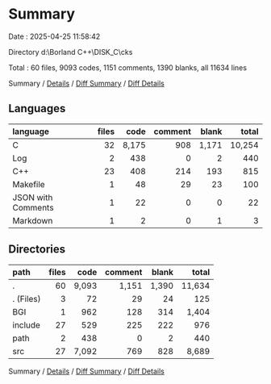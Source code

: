 # Summary

Date : 2025-04-25 11:58:42

Directory d:\\Borland C++\\DISK_C\\cks

Total : 60 files,  9093 codes, 1151 comments, 1390 blanks, all 11634 lines

Summary / [Details](details.md) / [Diff Summary](diff.md) / [Diff Details](diff-details.md)

## Languages
| language | files | code | comment | blank | total |
| :--- | ---: | ---: | ---: | ---: | ---: |
| C | 32 | 8,175 | 908 | 1,171 | 10,254 |
| Log | 2 | 438 | 0 | 2 | 440 |
| C++ | 23 | 408 | 214 | 193 | 815 |
| Makefile | 1 | 48 | 29 | 23 | 100 |
| JSON with Comments | 1 | 22 | 0 | 0 | 22 |
| Markdown | 1 | 2 | 0 | 1 | 3 |

## Directories
| path | files | code | comment | blank | total |
| :--- | ---: | ---: | ---: | ---: | ---: |
| . | 60 | 9,093 | 1,151 | 1,390 | 11,634 |
| . (Files) | 3 | 72 | 29 | 24 | 125 |
| BGI | 1 | 962 | 128 | 314 | 1,404 |
| include | 27 | 529 | 225 | 222 | 976 |
| path | 2 | 438 | 0 | 2 | 440 |
| src | 27 | 7,092 | 769 | 828 | 8,689 |

Summary / [Details](details.md) / [Diff Summary](diff.md) / [Diff Details](diff-details.md)